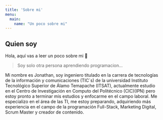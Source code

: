 ```yaml
---
title: 'Sobre mi'
menu:
  main:
    name: "Un poco sobre mi"
---
```


## Quien soy

Hola, aquí vas a leer un poco sobre mi 🤩

> Soy solo otra persona aprendiendo programacion...

Mi nombre es Jonathan, soy ingeniero titulado en la carrera de tecnologías de la información y comunicaciones (TIC´s) de la universidad Instituto Tecnológico Superior de Álamo Temapache (ITSAT), actualmente estudio en el Centro de Investigación en Computo del Politécnico (CIC)(IPN) pero estoy pronto a terminar mis estudios y enfocarme en el campo laboral. Me especializo en el área de las TI, me estoy preparando, adquiriendo más experiencia en el campo de la programación Full-Stack, Marketing Digital, Scrum Master y creador de contenido.
